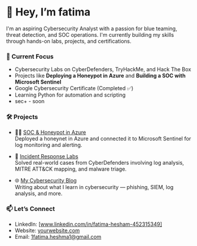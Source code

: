 # 👋 Hey, I’m fatima

I'm an aspiring Cybersecurity Analyst with a passion for blue teaming, threat detection, and SOC operations. I'm currently building my skills through hands-on labs, projects, and certifications.

### 🚀 Current Focus
- Cybersecurity Labs on CyberDefenders, TryHackMe, and Hack The Box
- Projects like **Deploying a Honeypot in Azure** and **Building a SOC with Microsoft Sentinel**
- Google Cybersecurity Certificate (Completed ✅)
- Learning Python for automation and scripting
- sec+ - soon

### 🛠️ Projects
- 👨‍💻 [SOC & Honeypot in Azure](https://github.com/yourusername/soc-honeypot-azure)  
  Deployed a honeynet in Azure and connected it to Microsoft Sentinel for log monitoring and alerting.
  
- 🧪 [Incident Response Labs](https://github.com/yourusername/incident-response-labs)  
  Solved real-world cases from CyberDefenders involving log analysis, MITRE ATT&CK mapping, and malware triage.

- 🌐 [My Cybersecurity Blog](https://yourwebsite.com)  
  Writing about what I learn in cybersecurity — phishing, SIEM, log analysis, and more.

### 📫 Let’s Connect
- LinkedIn: [www.linkedin.com/in/fatima-hesham-452315349]
- Website: [yourwebsite.com](https://yourwebsite.com)
- Email: 1fatima.heshma1@gmail.com


